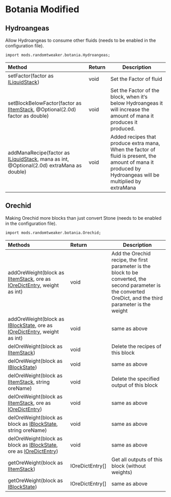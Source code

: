 # Botania Modified

## Hydroangeas

Allow Hydroangeas to consume other fluids (needs to be enabled in the configuration file).

```zenscript
import mods.randomtweaker.botania.Hydroangeas;
```

| Method                                                   | Return | Description |
| :----------------------------------------------------------- | :----- | ----------- |
| setFactor(factor as [ILiquidStack](https://docs.blamejared.com/1.12/en/Vanilla/Liquids/ILiquidStack/)) | void   | Set the Factor of fluid |
| setBlockBelowFactor(factor as [IItemStack](https://docs.blamejared.com/1.12/en/Vanilla/Items/IItemStack/), @Optional(2.0d) factor as double) | void | Set the Factor of the block, when it‘s below Hydroangeas it will increase the amount of mana it produces it produced. |
| addManaRecipe(factor as [ILiquidStack](https://docs.blamejared.com/1.12/en/Vanilla/Liquids/ILiquidStack/), mana as int, @Optional(2.0d) extraMana as double) | void | Added recipes that produce extra mana, When the factor of fluid is present, the amount of mana it  produced by Hydroangeas will be multiplied by extraMana |

## Orechid

Making Orechid more blocks than just convert Stone (needs to be enabled in the configuration file).

```zenscript
import mods.randomtweaker.botania.Orechid;
```

| Methods                                                         | Return | Description |
| :----------------------------------------------------------- | :----- | ----------- |
| addOreWeight(block as [IItemStack](https://docs.blamejared.com/1.12/en/Vanilla/Items/IItemStack/), ore as [IOreDictEntry](https://docs.blamejared.com/1.12/en/Vanilla/OreDict/IOreDictEntry/), weight as int) | void | Add the Orechid recipe, the first parameter is the block to be converted, the second parameter is the converted OreDict, and the third parameter is the weight |
| addOreWeight(block as [IBlockState](https://docs.blamejared.com/1.12/en/Vanilla/Blocks/IBlockState/), ore as [IOreDictEntry](https://docs.blamejared.com/1.12/en/Vanilla/OreDict/IOreDictEntry/), weight as int) | void | same as above |
| delOreWeight(block as [IItemStack](https://docs.blamejared.com/1.12/en/Vanilla/Items/IItemStack/)) | void | Delete the recipes of this block |
| delOreWeight(block as [IBlockState](https://docs.blamejared.com/1.12/en/Vanilla/Blocks/IBlockState/)) | void | same as above |
| delOreWeight(block as [IItemStack](https://docs.blamejared.com/1.12/en/Vanilla/Items/IItemStack/), string oreName) | void | Delete the specified output of this block |
| delOreWeight(block as [IItemStack](https://docs.blamejared.com/1.12/en/Vanilla/Items/IItemStack/), ore as [IOreDictEntry](https://docs.blamejared.com/1.12/en/Vanilla/OreDict/IOreDictEntry/)) | void | same as above |
| delOreWeight(block as block as [IBlockState](https://docs.blamejared.com/1.12/en/Vanilla/Blocks/IBlockState/), string oreName) | void | same as above |
| delOreWeight(block as block as [IBlockState](https://docs.blamejared.com/1.12/en/Vanilla/Blocks/IBlockState/), ore as [IOreDictEntry](https://docs.blamejared.com/1.12/en/Vanilla/OreDict/IOreDictEntry/)) | void | same as above |
| getOreWeight(block as [IItemStack](https://docs.blamejared.com/1.12/en/Vanilla/Items/IItemStack/)) | IOreDictEntry[] | Get all outputs of this block (without weights) |
| getOreWeight(block as [IBlockState](https://docs.blamejared.com/1.12/en/Vanilla/Blocks/IBlockState/)) | IOreDictEntry[] | same as above |
